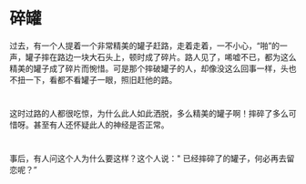 # 碎罐
  

 过去，有一个人提着一个非常精美的罐子赶路，走着走着，一不小心，“啪”的一声，罐子摔在路边一块大石头上，顿时成了碎片。路人见了，唏嘘不已，都为这么精美的罐子成了碎片而惋惜。可是那个摔破罐子的人，却像没这么回事一样，头也不扭一下，看都不看罐子一眼，照旧赶他的路。  
#
这时过路的人都很吃惊，为什么此人如此洒脱，多么精美的罐子啊！摔碎了多么可惜呀。甚至有人还怀疑此人的神经是否正常。  
#
 事后，有人问这个人为什么要这样？这个人说：" 已经摔碎了的罐子，何必再去留恋呢？”
  
